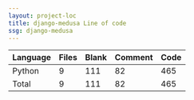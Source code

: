 ```yaml
---
layout: project-loc
title: django-medusa Line of code
ssg: django-medusa
---
```

<div class="table-responsive">
<table class="table">
<thead><tr>
<th>Language</th>
<th>Files</th>
<th>Blank</th>
<th>Comment</th>
<th>Code</th>
</tr></thead><tbody>
<tr><td>Python</td><td> 9</td><td> 111</td><td> 82</td><td> 465</td></tr>
<tr><td>Total</td><td>9</td><td>111</td><td>82</td><td>465</td></tr>
</tbody></table></div>
